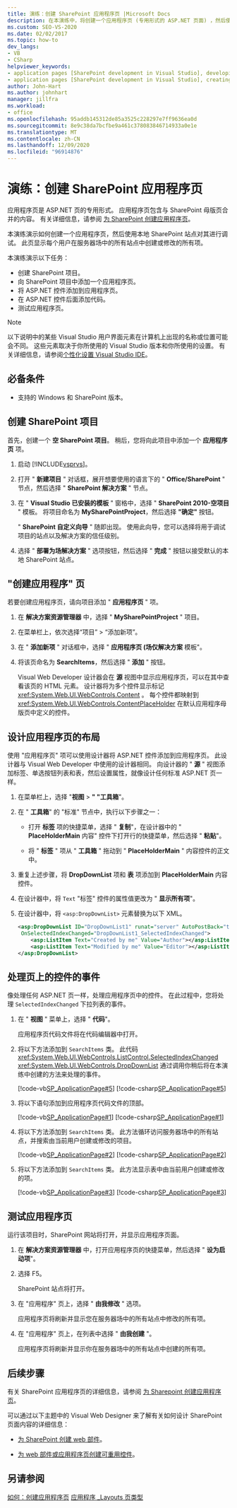 ```yaml
---
title: 演练：创建 SharePoint 应用程序页 |Microsoft Docs
description: 在本演练中，将创建一个应用程序页 (专用形式的 ASP.NET 页面) ，然后使用本地 SharePoint 站点进行调试。
ms.custom: SEO-VS-2020
ms.date: 02/02/2017
ms.topic: how-to
dev_langs:
- VB
- CSharp
helpviewer_keywords:
- application pages [SharePoint development in Visual Studio], developing
- application pages [SharePoint development in Visual Studio], creating
author: John-Hart
ms.author: johnhart
manager: jillfra
ms.workload:
- office
ms.openlocfilehash: 95addb145312de85a3525c228297e7ff9636ea0d
ms.sourcegitcommit: 8e9c38da7bcfbe9a461c378083846714933a0e1e
ms.translationtype: MT
ms.contentlocale: zh-CN
ms.lasthandoff: 12/09/2020
ms.locfileid: "96914876"
---
```

# <a name="walkthrough-create-a-sharepoint-application-page"></a>演练：创建 SharePoint 应用程序页

应用程序页是 ASP.NET 页的专用形式。 应用程序页包含与 SharePoint 母版页合并的内容。 有关详细信息，请参阅 [为 SharePoint 创建应用程序页](../sharepoint/creating-application-pages-for-sharepoint.md)。

本演练演示如何创建一个应用程序页，然后使用本地 SharePoint 站点对其进行调试。 此页显示每个用户在服务器场中的所有站点中创建或修改的所有项。

本演练演示以下任务：

- 创建 SharePoint 项目。
- 向 SharePoint 项目中添加一个应用程序页。
- 将 ASP.NET 控件添加到应用程序页。
- 在 ASP.NET 控件后面添加代码。
- 测试应用程序页。

> [!NOTE]
> 以下说明中的某些 Visual Studio 用户界面元素在计算机上出现的名称或位置可能会不同。 这些元素取决于你所使用的 Visual Studio 版本和你所使用的设置。 有关详细信息，请参阅[个性化设置 Visual Studio IDE](../ide/personalizing-the-visual-studio-ide.md)。

## <a name="prerequisites"></a>必备条件

- 支持的 Windows 和 SharePoint 版本。

## <a name="create-a-sharepoint-project"></a>创建 SharePoint 项目

首先，创建一个 **空 SharePoint 项目**。 稍后，您将向此项目中添加一个 **应用程序页** 项。

1. 启动 [!INCLUDE[vsprvs](../sharepoint/includes/vsprvs-md.md)]。

2. 打开 " **新建项目** " 对话框，展开想要使用的语言下的 " **Office/SharePoint** " 节点，然后选择 " **SharePoint 解决方案** " 节点。

3. 在 " **Visual Studio 已安装的模板** " 窗格中，选择 " **SharePoint 2010-空项目** " 模板。 将项目命名为 **MySharePointProject**，然后选择 **"确定"** 按钮。

     " **SharePoint 自定义向导** " 随即出现。 使用此向导，您可以选择将用于调试项目的站点以及解决方案的信任级别。

4. 选择 " **部署为场解决方案** " 选项按钮，然后选择 " **完成** " 按钮以接受默认的本地 SharePoint 站点。

## <a name="create-an-application-page"></a>"创建应用程序" 页

若要创建应用程序页，请向项目添加 " **应用程序页** " 项。

1. 在 **解决方案资源管理器** 中，选择 " **MySharePointProject** " 项目。

2. 在菜单栏上，依次选择“项目” > “添加新项”。

3. 在 " **添加新项** " 对话框中，选择 " **应用程序页 (场仅解决方案** 模板"。

4. 将该页命名为 **SearchItems**，然后选择 " **添加** " 按钮。

     Visual Web Developer 设计器会在 **源** 视图中显示应用程序页，可以在其中查看该页的 HTML 元素。 设计器将为多个控件显示标记 <xref:System.Web.UI.WebControls.Content> 。 每个控件都映射到 <xref:System.Web.UI.WebControls.ContentPlaceHolder> 在默认应用程序母版页中定义的控件。

## <a name="design-the-layout-of-the-application-page"></a>设计应用程序页的布局

使用 "应用程序页" 项可以使用设计器将 ASP.NET 控件添加到应用程序页。 此设计器与 Visual Web Developer 中使用的设计器相同。 向设计器的 " **源** " 视图添加标签、单选按钮列表和表，然后设置属性，就像设计任何标准 ASP.NET 页一样。

1. 在菜单栏上，选择 "**视图**  >  **" "工具箱**"。

2. 在 " **工具箱**" 的 "标准" 节点中，执行以下步骤之一：

    - 打开 **标签** 项的快捷菜单，选择 " **复制**"，在设计器中的 " **PlaceHolderMain** 内容" 控件下打开行的快捷菜单，然后选择 " **粘贴**"。

    - 将 " **标签** " 项从 " **工具箱** " 拖动到 " **PlaceHolderMain** " 内容控件的正文中。

3. 重复上述步骤，将 **DropDownList** 项和 **表** 项添加到 **PlaceHolderMain** 内容控件。

4. 在设计器中，将 `Text` "标签" 控件的属性值更改为 " **显示所有项**"。

5. 在设计器中，将 `<asp:DropDownList>` 元素替换为以下 XML。

    ```xml
    <asp:DropDownList ID="DropDownList1" runat="server" AutoPostBack="true"
     OnSelectedIndexChanged="DropDownList1_SelectedIndexChanged">
        <asp:ListItem Text="Created by me" Value="Author"></asp:ListItem>
        <asp:ListItem Text="Modified by me" Value="Editor"></asp:ListItem>
    </asp:DropDownList>
    ```

## <a name="handle-the-events-of-controls-on-the-page"></a>处理页上的控件的事件

像处理任何 ASP.NET 页一样，处理应用程序页中的控件。 在此过程中，您将处理 `SelectedIndexChanged` 下拉列表的事件。

1. 在 " **视图** " 菜单上，选择 " **代码**"。

     应用程序页代码文件将在代码编辑器中打开。

2. 将以下方法添加到 `SearchItems` 类。 此代码 <xref:System.Web.UI.WebControls.ListControl.SelectedIndexChanged> <xref:System.Web.UI.WebControls.DropDownList> 通过调用你稍后将在本演练中创建的方法来处理的事件。

     [!code-vb[SP_ApplicationPage#5](../sharepoint/codesnippet/VisualBasic/sp_applicationpage/layouts/sp_applicationpage/SearchItems.aspx.vb#5)]
     [!code-csharp[SP_ApplicationPage#5](../sharepoint/codesnippet/CSharp/sp_applicationpage/layouts/sp_applicationpage/SearchItems.aspx.cs#5)]

3. 将以下语句添加到应用程序页代码文件的顶部。

     [!code-vb[SP_ApplicationPage#1](../sharepoint/codesnippet/VisualBasic/sp_applicationpage/layouts/sp_applicationpage/SearchItems.aspx.vb#1)]
     [!code-csharp[SP_ApplicationPage#1](../sharepoint/codesnippet/CSharp/sp_applicationpage/layouts/sp_applicationpage/SearchItems.aspx.cs#1)]

4. 将以下方法添加到 `SearchItems` 类。 此方法循环访问服务器场中的所有站点，并搜索由当前用户创建或修改的项目。

     [!code-vb[SP_ApplicationPage#2](../sharepoint/codesnippet/VisualBasic/sp_applicationpage/layouts/sp_applicationpage/SearchItems.aspx.vb#2)]
     [!code-csharp[SP_ApplicationPage#2](../sharepoint/codesnippet/CSharp/sp_applicationpage/layouts/sp_applicationpage/SearchItems.aspx.cs#2)]

5. 将以下方法添加到 `SearchItems` 类。 此方法显示表中由当前用户创建或修改的项。

     [!code-vb[SP_ApplicationPage#3](../sharepoint/codesnippet/VisualBasic/sp_applicationpage/layouts/sp_applicationpage/SearchItems.aspx.vb#3)]
     [!code-csharp[SP_ApplicationPage#3](../sharepoint/codesnippet/CSharp/sp_applicationpage/layouts/sp_applicationpage/SearchItems.aspx.cs#3)]

## <a name="test-the-application-page"></a>测试应用程序页

运行该项目时，SharePoint 网站将打开，并显示应用程序页面。

1. 在 **解决方案资源管理器** 中，打开应用程序页的快捷菜单，然后选择 " **设为启动项**"。

2. 选择 F5。

     SharePoint 站点将打开。

3. 在 "应用程序" 页上，选择 " **由我修改** " 选项。

     应用程序页将刷新并显示您在服务器场中的所有站点中修改的所有项。

4. 在 "应用程序" 页上，在列表中选择 " **由我创建** "。

     应用程序页将刷新并显示你在服务器场中的所有站点中创建的所有项。

## <a name="next-steps"></a>后续步骤

有关 SharePoint 应用程序页的详细信息，请参阅 [为 Sharepoint 创建应用程序页](../sharepoint/creating-application-pages-for-sharepoint.md)。

可以通过以下主题中的 Visual Web Designer 来了解有关如何设计 SharePoint 页面内容的详细信息：

- [为 SharePoint 创建 web 部件](../sharepoint/creating-web-parts-for-sharepoint.md)。

- [为 web 部件或应用程序页创建可重用控件](../sharepoint/creating-reusable-controls-for-web-parts-or-application-pages.md)。

## <a name="see-also"></a>另请参阅

[如何：创建应用程序页](../sharepoint/how-to-create-an-application-page.md) 
[应用程序 _Layouts 页类型](/previous-versions/office/aa979604(v=office.14))

